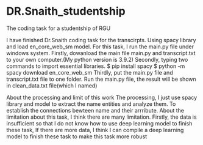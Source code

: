 # DR.Snaith_studentship
The coding task for a studentship of RGU

I have finished Dr.Snaith coding task for the transcirpts. Using spacy library and load en_core_web_sm model. For this task, I run the main.py file under windows system.
Firstly, dowanload the main file main.py and transcript.txt to your own computer.(My python version is 3.9.2)
Secondly, typing two commands to import essential libraries. $ pip install spacy
                                                             $ python -m spacy download en_core_web_sm
Thirdly, put the main.py file and transcript.txt file to one folder. Run the main.py file, the result will be shown in clean_data.txt file(which I named)

About the processing and limit of this work
The processing, I just use spacy library and model to extract the name entities and analyze them. To establish the connections bewteen name and their arrribute. About the limitation about this task, I think there are many limitation. Firstly, the data is insufficient so that I do not know how to use deep learning model to finish these task, If there are more data, I think I can compile a deep learning model to finish these task to make this task more robust
